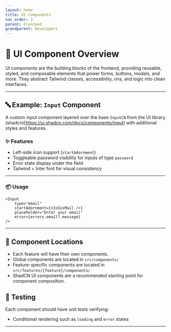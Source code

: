 ```yaml
---
layout: home
title: UI Components
nav_order: 3
parent: Frontend
grandparent: Developers
---
```


# 🧩 UI Component Overview

UI components are the building blocks of the frontend, providing reusable, styled, and composable elements that power forms, buttons, modals, and more. They abstract Tailwind classes, accessibility,  ons, and logic into clean interfaces.

---

## 🔤 Example: `Input` Component

A custom input component layered over the base `InputCN` from the UI library (shadcn)[https://ui.shadcn.com/docs/components/input] with additional styles and features.

### ✨ Features

- Left-side icon support (`startAdornment`)
- Toggleable password visibility for inputs of type `password`
- Error state display under the field
- Tailwind + Inter font for visual consistency

---

### 📦 Usage

```tsx
<Input
    type="email"
    startAdornment={<IoIosMail />}
    placeholder="Enter your email"
    error={errors.email?.message}
/>
```

---

## 📁 Component Locations

- Each feature will have their own components.
- Global components are located in `src/components/`
- Feature-specific components are located in `src/features/{feature}/components/`
- ShadCN UI components are a recommended starting point for component composition.

## 🧪 Testing

Each component should have unit tests verifying:

- Conditional rendering such as `loading` and `error` states

---
